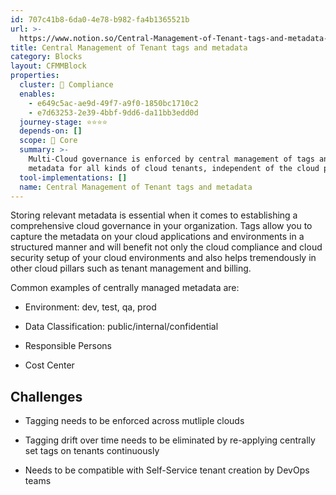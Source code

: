 ```yaml
---
id: 707c41b8-6da0-4e78-b982-fa4b1365521b
url: >-
  https://www.notion.so/Central-Management-of-Tenant-tags-and-metadata-707c41b86da04e78b982fa4b1365521b
title: Central Management of Tenant tags and metadata
category: Blocks
layout: CFMMBlock
properties:
  cluster: 🔖 Compliance
  enables:
    - e649c5ac-ae9d-49f7-a9f0-1850bc1710c2
    - e7d63253-2e39-4bbf-9dd6-da11bb3edd0d
  journey-stage: ⭐️⭐️⭐️⭐️
  depends-on: []
  scope: 🏢 Core
  summary: >-
    Multi-Cloud governance is enforced by central management of tags and
    metadata for all kinds of cloud tenants, independent of the cloud provider
  tool-implementations: []
  name: Central Management of Tenant tags and metadata
---
```




Storing relevant metadata is essential when it comes to establishing a comprehensive cloud governance in your organization. Tags allow you to capture the metadata on your cloud applications and environments in a structured manner and will benefit not only the cloud compliance and cloud security setup of your cloud environments and also helps tremendously in other cloud pillars such as tenant management and billing.



Common examples of centrally managed metadata are:

- Environment: dev, test, qa, prod

- Data Classification: public/internal/confidential

- Responsible Persons

- Cost Center

## Challenges

- Tagging needs to be enforced across mutliple clouds

- Tagging drift over time needs to be eliminated by re-applying centrally set tags on tenants continuously

- Needs to be compatible with Self-Service tenant creation by DevOps teams